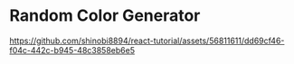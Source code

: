 # Random Color Generator


https://github.com/shinobi8894/react-tutorial/assets/56811611/dd69cf46-f04c-442c-b945-48c3858eb6e5

